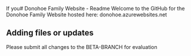 If you# Donohoe Family Website - Readme
Welcome to the GitHub for the Donohoe Family Website hosted here:
donohoe.azurewebsites.net
## Adding files or updates
Please submit all changes to the BETA-BRANCH for evaluation
